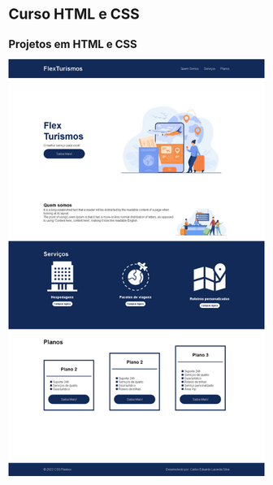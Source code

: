 # Curso HTML e CSS
## Projetos em HTML e CSS
<div>
  <a href="https://github.com/Carlosedu2001/curso-html-css/blob/main/images/print-da-pagina.png" target="_blank"><img src="https://github.com/Carlosedu2001/curso-html-css/blob/main/images/print-da-pagina.png" target="_blank"></a>
</div>
